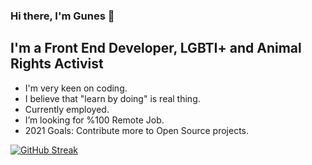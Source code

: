 ### Hi there, I'm Gunes 👋

## I'm a Front End Developer, LGBTI+ and Animal Rights Activist

- I'm very keen on coding.
- I believe that "learn by doing" is real thing.
- Currently employed.
- I’m looking for %100 Remote Job.
- 2021 Goals: Contribute more to Open Source projects.

[![GitHub Streak](http://github-readme-streak-stats.herokuapp.com?user=gunesnt&theme=dracula&hide_border=true&date_format=M%20j%5B%2C%20Y%5D)](https://git.io/streak-stats)

